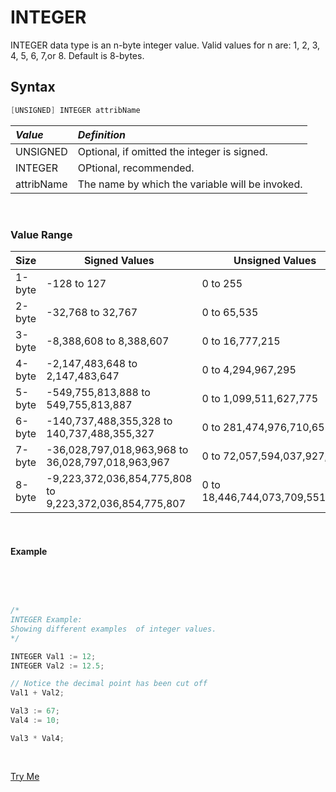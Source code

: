 # INTEGER 
INTEGER data type is an n-byte integer value. Valid values for n are: 1, 2, 3, 4, 5, 6, 7,or 8. Default is 8-bytes.

## Syntax 
```java
[UNSIGNED] INTEGER attribName
```

|*Value*|*Definition*|
|:----|:---------|
UNSIGNED | Optional, if omitted the integer is signed.
INTEGER  | OPtional, recommended.
attribName | The name by which the variable will be invoked.

<br>

### Value Range

|Size | Signed Values |	Unsigned Values |
|-----|---------------|-----------------|
1-byte | -128 to 127 | 0 to 255
2-byte | -32,768 to 32,767 | 0 to 65,535
3-byte | -8,388,608 to 8,388,607 |	0 to 16,777,215
4-byte | -2,147,483,648 to 2,147,483,647 |	0 to 4,294,967,295
5-byte | -549,755,813,888 to 549,755,813,887 | 0 to 1,099,511,627,775
6-byte | -140,737,488,355,328 to 140,737,488,355,327 |	0 to 281,474,976,710,655
7-byte | -36,028,797,018,963,968 to 36,028,797,018,963,967 |	0 to 72,057,594,037,927,935
8-byte | -9,223,372,036,854,775,808 to 9,223,372,036,854,775,807	| 0 to 18,446,744,073,709,551,615

<br>

#### Example

<br>
<pre id="TypeInt_Exp">

``` java
/*
INTEGER Example:
Showing different examples  of integer values.
*/

INTEGER Val1 := 12;
INTEGER Val2 := 12.5;

// Notice the decimal point has been cut off
Val1 + Val2;

Val3 := 67;
Val4 := 10;

Val3 * Val4;
```
</pre>
<a class="trybutton" href="javascript:OpenECLEditor(['TypeInt_Exp'])"> Try Me </a>


